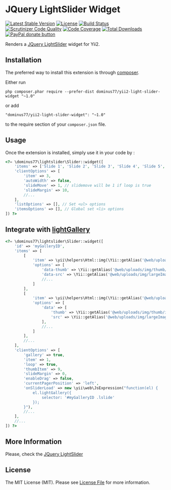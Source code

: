 # JQuery LightSlider Widget

[![Latest Stable Version](https://poser.pugx.org/dominus77/yii2-light-slider-widget/v/stable)](https://packagist.org/packages/dominus77/yii2-light-slider-widget)
[![License](https://poser.pugx.org/dominus77/yii2-light-slider-widget/license)](https://packagist.org/packages/dominus77/yii2-light-slider-widget)
[![Build Status](https://travis-ci.org/Dominus77/yii2-light-slider-widget.svg?branch=master)](https://travis-ci.org/Dominus77/yii2-light-slider-widget)
[![Scrutinizer Code Quality](https://scrutinizer-ci.com/g/Dominus77/yii2-light-slider-widget/badges/quality-score.png?b=master)](https://scrutinizer-ci.com/g/Dominus77/yii2-light-slider-widget/?branch=master)
[![Code Coverage](https://scrutinizer-ci.com/g/Dominus77/yii2-light-slider-widget/badges/coverage.png?b=master)](https://scrutinizer-ci.com/g/Dominus77/yii2-light-slider-widget/?branch=master)
[![Total Downloads](https://poser.pugx.org/dominus77/yii2-light-slider-widget/downloads)](https://packagist.org/packages/dominus77/yii2-light-slider-widget)
[![PayPal donate button](https://img.shields.io/badge/paypal-donate-yellow.svg)](https://www.paypal.com/cgi-bin/webscr?cmd=_s-xclick&hosted_button_id=KNSWKBG7P8ENU "Donate once-off to this project using Paypal")

Renders a [JQuery LightSlider](http://sachinchoolur.github.io/lightslider/) widget for Yii2.

## Installation

The preferred way to install this extension is through [composer](http://getcomposer.org/download/).

Either run

```
php composer.phar require --prefer-dist dominus77/yii2-light-slider-widget "~1.0"
```

or add

```
"dominus77/yii2-light-slider-widget": "~1.0"
```

to the require section of your `composer.json` file.


## Usage

Once the extension is installed, simply use it in your code by  :

```php
<?= \dominus77\lightslider\Slider::widget([
    'items' => ['Slide 1', 'Slide 2', 'Slide 3', 'Slide 4', 'Slide 5', 'Slide 6', 'Slide 7'],
    'clientOptions' => [            
        'item' => 3,
        'autoWidth' => false,
        'slideMove' => 1, // slidemove will be 1 if loop is true
        'slideMargin' => 10,
        //...        
    ],
    'listOptions' => [], // Set <ul> options
    'itemsOptions' => [], // Global set <li> options
]) ?>
```

## Integrate with [lightGallery](http://sachinchoolur.github.io/lightGallery/)
```php
<?= \dominus77\lightslider\Slider::widget([
    'id' => 'myGalleryID',
    'items' => [
        [
            'item' => \yii\helpers\Html::img(\Yii::getAlias('@web/uploads/img/image1.jpg')),
            'options' => [
                'data-thumb' => \Yii::getAlias('@web/uploads/img/thumb/image1.jpg'),
                'data-src' => \Yii::getAlias('@web/uploads/img/largeImage1.jpg'),
                //...
            ]
        ],
        [
            'item' => \yii\helpers\Html::img(\Yii::getAlias('@web/uploads/img/image2.jpg')),
            'options' => [
                'data' => [
                    'thumb' => \Yii::getAlias('@web/uploads/img/thumb/image2.jpg'),
                    'src' => \Yii::getAlias('@web/uploads/img/largeImage2.jpg'),
                ],
                //...
            ]
        ],
        //...
    ],
    'clientOptions' => [            
        'gallery' => true,
        'item' => 1,
        'loop' => true,
        'thumbItem' => 9,
        'slideMargin' => 0,
        'enableDrag' => false,
        'currentPagerPosition' => 'left',
        'onSliderLoad' => new \yii\web\JsExpression("function(el) {
            el.lightGallery({
                selector: '#myGalleryID .lslide'
            });
        }"),
        //...        
    ],
    //...
]) ?>
```

## More Information
Please, check the [JQuery LightSlider](http://sachinchoolur.github.io/lightslider/)

## License
The MIT License (MIT). Please see [License File](https://github.com/Dominus77/yii2-light-slider-widget/blob/master/LICENSE.md) for more information.
